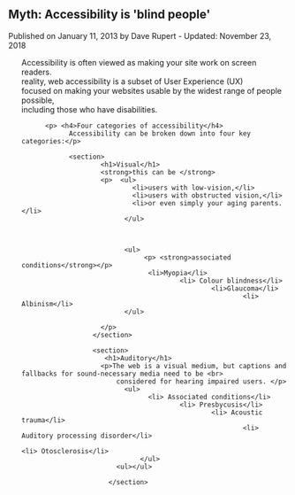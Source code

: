 <head>
<title>text to html</title>
</head>
<body>
<article>
        
  <h1>Myth: Accessibility is 'blind people'</h1>
  <p> <italic> Published on January 11, 2013 by Dave Rupert - Updated: November 23, 2018 </italic> </p> 
<p>
<ul>
        <p>Accessibility is often viewed as making your site work on screen readers.  <br> 
        reality, web accessibility is a subset of User Experience (UX) <br>
         focused on making your websites usable by the widest range of people possible, <br>
          including those who have disabilities.</p>

          <p> <h4>Four categories of accessibility</h4>
                Accessibility can be broken down into four key categories:</p>

                <section>
                        <h1>Visual</h1>
                        <strong>this can be </strong> 
                        <p>  <ul>
                                <li>users with low-vision,</li>
                                <li>users with obstructed vision,</li>
                                <li>or even simply your aging parents.</li>
                              </ul>
                        
                              

                              <ul>
                                   <p> <strong>associated conditions</strong></p>
                                    <li>Myopia</li>
                                            <li> Colour blindness</li>
                                                    <li>Glaucoma</li>
                                                            <li> Albinism</li>
                              </ul>

                        </p>
                      </section>

                      <section>
                         <h1>Auditory</h1>
                        <p>The web is a visual medium, but captions and fallbacks for sound-necessary media need to be <br>
                            considered for hearing impaired users. </p> 
                              <ul>
                                    <li> Associated conditions</li>
                                            <li> Presbycusis</li>
                                                    <li> Acoustic trauma</li>
                                                            <li> Auditory processing disorder</li>
                                                                    <li> Otosclerosis</li>
                                  </ul>
                            <ul></ul>
                            
                          </section>

                          

               
</ul>
</p>
</article>

</body>
